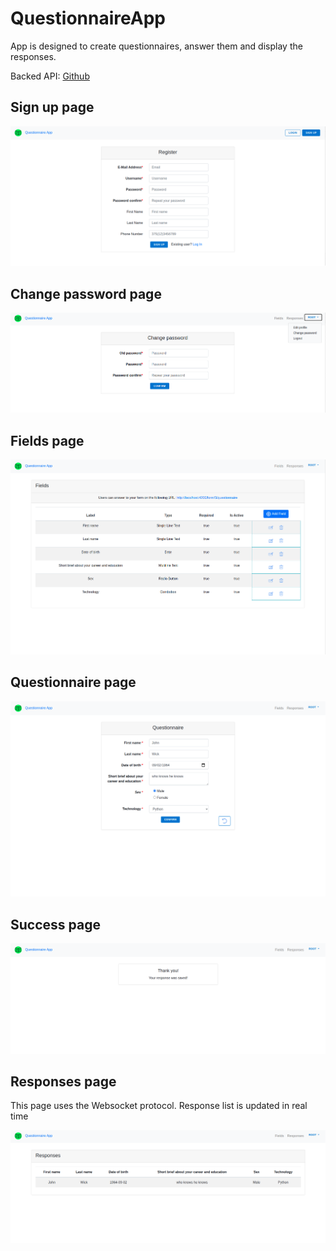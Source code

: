 # QuestionnaireApp

App is designed to create questionnaires, answer them and display the responses.

Backed API: [Github](https://github.com/unvisiblee/questionnaireApp)

## Sign up page

![sign up page](doc/sign-up_page.png)

## Change password page

![change password page](doc/change-password_page.png)

## Fields page

![fields page](doc/fields_page.png)

## Questionnaire page
![questionnaire page](doc/questionnaire_page.png)

## Success page

![success page](doc/success_page.png)

## Responses page
This page uses the Websocket protocol. Response list is updated in real time

![responses page](doc/responses_page.png)

